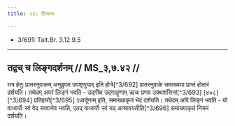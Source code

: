 ```yaml
---
title: २३८ टिप्पन्यः

---
```

- 3/691: Tait.Br. 3.12.9.5

____________________________________________


## तद्वच् च लिङ्गदर्शनम् // MS_३,७.४२ //

यत्र हेतुः प्रातरनुवाकम् अनुब्रुवत उपशृणुयाद् इति होत्रे[^3/692] प्रातरनुवाके समाख्यया प्राप्तं होतारं दर्शयति। तथेदम् अपरं लिङ्गं भवति - उद्गीथ उद्गातॄणाम् ऋचः प्रणव उक्थशंसिनां[^3/693] [४०८][^3/694] प्रतिहारो[^3/695] ऽध्वर्यूणाम् इति, समाख्याकृतं भेदं दर्शयति। तथेदम् अपि लिङ्गं भवति - यो वाध्वर्योः स्वं वेद स्ववानेव भवति, एतद् वाध्वर्योः स्वं यद् आश्रावयतीति[^3/696] समाख्याकृतं नियमं दर्शयति।
